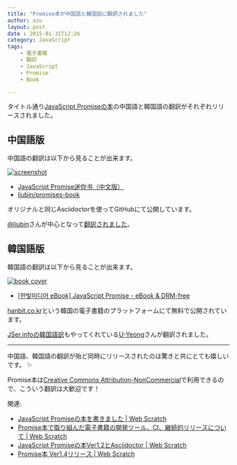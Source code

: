 ```yaml
---
title: "Promise本が中国語と韓国語に翻訳されました"
author: azu
layout: post
date : 2015-01-31T12:26
category: JavaScript
tags:
    - 電子書籍
    - 翻訳
    - JavaScript
    - Promise
    - Book

---
```



タイトル通り[JavaScript Promiseの本](http://azu.github.io/promises-book/ "JavaScript Promiseの本")の中国語と韓国語の翻訳がそれぞれリリースされました。

## 中国語版

中国語の翻訳は以下から見ることが出来ます。

[![screenshot](http://efcl.info/wp-content/uploads/2015/01/31-1422676729.png)](http://liubin.github.io/promises-book/ "JavaScript Promise迷你书（中文版）")

- [JavaScript Promise迷你书（中文版）](http://liubin.github.io/promises-book/ "JavaScript Promise迷你书（中文版）")
- [liubin/promises-book](https://github.com/liubin/promises-book/ "liubin/promises-book")

オリジナルと同じAsciidoctorを使ってGitHubにて公開しています。

[@liubin](https://github.com/liubin "liubin")さんが中心となって[翻訳されました](https://github.com/liubin/promises-book/#%E5%85%B3%E4%BA%8E%E8%AF%91%E8%80%85 "关于译者")。

## 韓国語版

韓国語の翻訳は以下から見ることが出来ます。

[![book cover](http://efcl.info/wp-content/uploads/2015/01/b_9788968487293-ko.png)](http://www.hanbit.co.kr/ebook/look.html?isbn=9788968487293)

- [[한빛미디어 eBook] JavaScript Promise - eBook &amp; DRM-free](http://www.hanbit.co.kr/ebook/look.html?isbn=9788968487293 "[한빛미디어 eBook] JavaScript Promise - eBook &amp; DRM-free")

[hanbit.co.kr](http://www.hanbit.co.kr/ "한빛미디어 :: 더 나은 세상을 위한 아시아 출판 네트워크(hanbit.co.kr)")という韓国の電子書籍のプラットフォームにて無料で公開されています。

[JSer.infoの韓国語訳](http://wit.nts-corp.com/author/uyeong21c "WIT - We are UIT")もやってくれている[U-Yeong](https://twitter.com/coderifleman)さんが翻訳されました。

----

中国語、韓国語の翻訳が殆ど同時にリリースされたのは驚きと共にとても嬉しいです。 :sparkles:

Promise本は<a rel="license" href="http://creativecommons.org/licenses/by-nc/4.0/">Creative Commons Attribution-NonCommercial</a>で利用できるので、こういう翻訳は大歓迎です！


関連:

- [JavaScript Promiseの本を書きました | Web Scratch](http://efcl.info/2014/0623/res3943/ "JavaScript Promiseの本を書きました | Web Scratch")
- [Promise本で取り組んだ電子書籍の開発ツール、CI、継続的リリースについて | Web Scratch](http://efcl.info/2015/01/06/ebook-env/)
- [JavaScript Promiseの本Ver1.2とAsciidoctor | Web Scratch](http://efcl.info/2014/08/19/promises-book-1.2.0/)
- [Promise本 Ver1.4リリース | Web Scratch](http://efcl.info/2015/01/26/promises-book1.4/)
